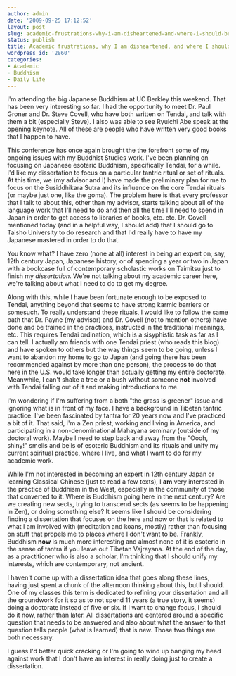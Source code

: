 ```yaml
---
author: admin
date: '2009-09-25 17:12:52'
layout: post
slug: academic-frustrations-why-i-am-disheartened-and-where-i-should-be-going
status: publish
title: Academic frustrations, why I am disheartened, and where I should be going
wordpress_id: '2860'
categories:
- Academic
- Buddhism
- Daily Life
---
```

I'm attending the big Japanese Buddhism at UC Berkley this weekend. That has been very interesting so far. I had the opportunity to meet Dr. Paul Groner and Dr. Steve Covell, who have both written on Tendai, and talk with them a bit (especially Steve). I also was able to see Ryuichi Abe speak at the opening keynote. All of these are people who have written very good books that I happen to have.

This conference has once again brought the the forefront some of my ongoing issues with my Buddhist Studies work. I've been planning on focusing on Japanese esoteric Buddhism, specifically Tendai, for a while. I'd like my dissertation to focus on a particular tantric ritual or set of rituals. At this time, we (my advisor and I) have made the preliminary plan for me to focus on the Susiddhikara Sutra and its influence on the core Tendai rituals (or maybe just one, like the goma). The problem here is that every professor that I talk to about this, other than my advisor, starts talking about all of the language work that I'll need to do and then all the time I'll need to spend in Japan in order to get access to libraries of books, etc. etc. Dr. Covell mentioned today (and in a helpful way, I should add) that I should go to Taisho University to do research and that I'd really have to have my Japanese mastered in order to do that.

You know what? I have zero (none at all) interest in being an expert on, say, 12th century Japan, Japanese history, or of spending a year or two in Japan with a bookcase full of contemporary scholastic works on Taimitsu just to finish my <em>dissertation</em>. We're not talking about my academic career here, we're talking about what I need to do to get my degree. 

Along with this, while I have been fortunate enough to be exposed to Tendai, anything beyond that seems to have strong karmic barriers or somesuch. To really understand these rituals, I would like to follow the same path that Dr. Payne (my advisor) and Dr. Covell (not to mention others) have done and be trained in the practices, instructed in the traditional meanings, etc. This requires Tendai ordination, which is a sisyphistic task as far as I can tell. I actually am friends with one Tendai priest (who reads this blog) and have spoken to others but the way things seem to be going, unless I want to abandon my home to go to Japan (and going there has been recommended against by more than one person), the process to do that here in the U.S. would take longer than actually getting my entire doctorate. Meanwhile, I can't shake a tree or a bush without someone <strong>not</strong> involved with Tendai falling out of it and making introductions to me. 

I'm wondering if I'm suffering from a both "the grass is greener" issue and ignoring what is in front of my face. I have a background in Tibetan tantric practice. I've been fascinated by tantra for 20 years now and I've practiced a bit of it. That said, I'm a Zen priest, working and living in America, and participating in a non-denominational Mahayana seminary (outside of my doctoral work). Maybe I need to step back and away from the "Oooh, shiny!" smells and bells of esoteric Buddhism and its rituals and unify my current spiritual practice, where I live, and what I want to do for my academic work.

While I'm not interested in becoming an expert in 12th century Japan or learning Classical Chinese (just to read a few texts), I <strong>am</strong> very interested in the practice of Buddhism in the West, especially in the community of those that converted to it. Where is Buddhism going here in the next century? Are we creating new sects, trying to transcend sects (as seems to be happening in Zen), or doing something else? It seems like I should be considering finding a dissertation that focuses on the here and now or that is related to what I am involved with (meditation and koans, mostly) rather than focusing on stuff that propels me to places where I don't want to be. Frankly, Buddhism <strong>now</strong> is much more interesting and almost none of it is esoteric in the sense of tantra if you leave out Tibetan Vajrayana. At the end of the day, as a practitioner who is also a scholar, I'm thinking that I should unify my interests, which are contemporary, not ancient.

I haven't come up with a dissertation idea that goes along these lines, having just spent a chunk of the afternoon thinking about this, but I should. One of my classes this term is dedicated to refining your dissertation and all the groundwork for it so as to not spend 11 years (a true story, it seems) doing a doctorate instead of five or six. If I want to change focus, I should do it now, rather than later. All dissertations are centered around a specific question that needs to be answered and also about what the answer to that question tells people (what is learned) that is new. Those two things are both necessary.

I guess I'd better quick cracking or I'm going to wind up banging my head against work that I don't have an interest in really doing just to create a dissertation.
